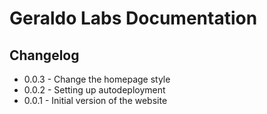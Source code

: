 # Geraldo Labs Documentation

## Changelog

* 0.0.3 - Change the homepage style
* 0.0.2 - Setting up autodeployment
* 0.0.1 - Initial version of the website